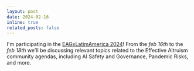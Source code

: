 ```yaml
---
layout: post
date: 2024-02-16
inline: true
related_posts: false
---
```


I'm participating in the [EAGxLatimAmerica 2024](https://www.effectivealtruism.org/ea-global/events/eagxlatinamerica-2024)! From the *feb 16th* to the *feb 18th* we'll be discussing relevant topics related to the Effective Altruism community agendas, including AI Safety and Governance, Pandemic Risks, and more.
